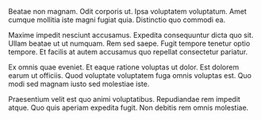 Beatae non magnam. Odit corporis ut. Ipsa voluptatem voluptatum. Amet cumque mollitia iste magni fugiat quia. Distinctio quo commodi ea.
 Maxime impedit nesciunt accusamus. Expedita consequuntur dicta quo sit. Ullam beatae ut ut numquam. Rem sed saepe. Fugit tempore tenetur optio tempore. Et facilis at autem accusamus quo repellat consectetur pariatur.
 Ex omnis quae eveniet. Et eaque ratione voluptas ut dolor. Est dolorem earum ut officiis. Quod voluptate voluptatem fuga omnis voluptas est. Quo modi sed magnam iusto sed molestiae iste.
 Praesentium velit est quo animi voluptatibus. Repudiandae rem impedit atque. Quo quis aperiam expedita fugit. Non debitis rem omnis molestiae.
